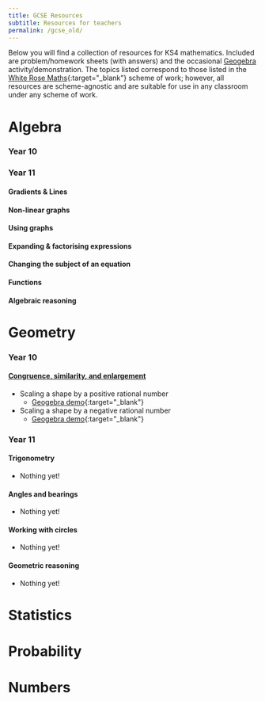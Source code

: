 ```yaml
---
title: GCSE Resources
subtitle: Resources for teachers
permalink: /gcse_old/
---
```


Below you will find a collection of resources for KS4 mathematics. Included are problem/homework sheets (with answers) and the occasional [Geogebra](https://www.geogebra.org) activity/demonstration. The topics listed correspond to those listed in the [White Rose Maths](https://whiterosemaths.com){:target="_blank"} scheme of work; however, all resources are scheme-agnostic and are suitable for use in any classroom under any scheme of work.

# Algebra

### Year 10

### Year 11
#### Gradients & Lines
#### Non-linear graphs
#### Using graphs
#### Expanding & factorising expressions
#### Changing the subject of an equation
#### Functions
#### Algebraic reasoning

# Geometry

### Year 10
#### [Congruence, similarity, and enlargement](google.com)
- Scaling a shape by a positive rational number
     - [Geogebra demo](https://www.geogebra.org/m/ajecbavz){:target="_blank"}
- Scaling a shape by a negative rational number
    - [Geogebra demo](https://www.geogebra.org/m/gt7vk4b5){:target="_blank"}

### Year 11

#### Trigonometry
- Nothing yet!

#### Angles and bearings
- Nothing yet!

#### Working with circles
- Nothing yet!

#### Geometric reasoning
- Nothing yet!

# Statistics

# Probability

# Numbers
